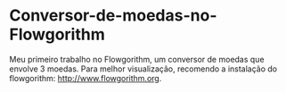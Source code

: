 # Conversor-de-moedas-no-Flowgorithm
Meu primeiro trabalho no Flowgorithm, um conversor de moedas que envolve 3 moedas.
Para melhor visualização, recomendo a instalação do flowgorithm: http://www.flowgorithm.org.
